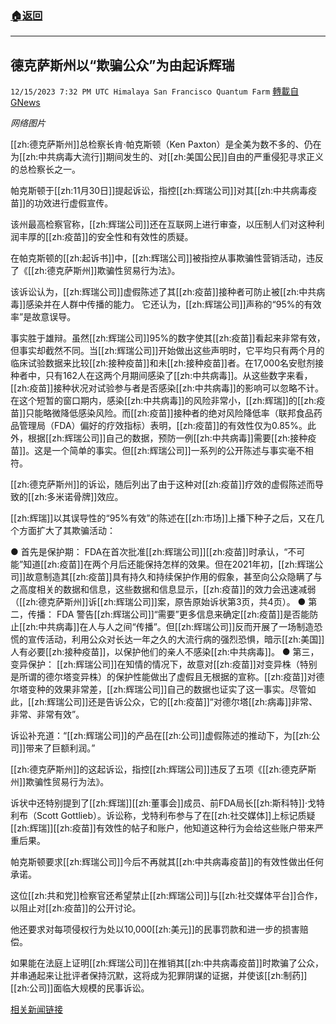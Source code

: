###  [:house:返回](README.md)
---


## 德克萨斯州以“欺骗公众”为由起诉辉瑞
`12/15/2023 7:32 PM UTC Himalaya San Francisco Quantum Farm` [轉載自GNews](https://gnews.org/articles/2113951)

*网络图片*

[[zh:德克萨斯州]]总检察长肯·帕克斯顿（Ken Paxton）是全美为数不多的、仍在为[[zh:中共病毒大流行]]期间发生的、对[[zh:美国公民]]自由的严重侵犯寻求正义的总检察长之一。

帕克斯顿于[[zh:11月30日]]提起诉讼，指控[[zh:辉瑞公司]]对其[[zh:中共病毒疫苗]]的功效进行虚假宣传。

该州最高检察官称，[[zh:辉瑞公司]]还在互联网上进行审查，以压制人们对这种利润丰厚的[[zh:疫苗]]的安全性和有效性的质疑。

在帕克斯顿的[[zh:起诉书]]中，[[zh:辉瑞公司]]被指控从事欺骗性营销活动，违反了《[[zh:德克萨斯州]]欺骗性贸易行为法》。

该诉讼认为，[[zh:辉瑞公司]]虚假陈述了其[[zh:疫苗]]接种者可防止被[[zh:中共病毒]]感染并在人群中传播的能力。 它还认为，[[zh:辉瑞公司]]声称的“95%的有效率”是故意误导。

事实胜于雄辩。虽然[[zh:辉瑞公司]]95%的数字使其[[zh:疫苗]]看起来非常有效，但事实却截然不同。当[[zh:辉瑞公司]]开始做出这些声明时，它平均只有两个月的临床试验数据来比较[[zh:接种疫苗]]和未[[zh:接种疫苗]]者。在17,000名安慰剂接种者中，只有162人在这两个月期间感染了[[zh:中共病毒]]。从这些数字来看，[[zh:疫苗]]接种状况对试验参与者是否感染[[zh:中共病毒]]的影响可以忽略不计。在这个短暂的窗口期内，感染[[zh:中共病毒]]的风险非常小，[[zh:辉瑞]]的[[zh:疫苗]]只能略微降低感染风险。而[[zh:疫苗]]接种者的绝对风险降低率（联邦食品药品管理局（FDA）偏好的疗效指标）表明，[[zh:疫苗]]的有效性仅为0.85%。此外，根据[[zh:辉瑞公司]]自己的数据，预防一例[[zh:中共病毒]]需要[[zh:接种疫苗]]。这是一个简单的事实。但[[zh:辉瑞公司]]一系列的公开陈述与事实毫不相符。

[[zh:德克萨斯州]]的诉讼，随后列出了由于这种对[[zh:疫苗]]疗效的虚假陈述而导致的[[zh:多米诺骨牌]]效应。

[[zh:辉瑞]]以其误导性的“95%有效”的陈述在[[zh:市场]]上播下种子之后，又在几个方面扩大了其欺骗活动：

● 首先是保护期： FDA在首次批准[[zh:辉瑞公司]][[zh:疫苗]]时承认，“不可能”知道[[zh:疫苗]]在两个月后还能保持怎样的效果。但在2021年初，[[zh:辉瑞公司]]故意制造其[[zh:疫苗]]具有持久和持续保护作用的假象，甚至向公众隐瞒了与之高度相关的数据和信息，这些数据和信息显示，[[zh:疫苗]]的效力会迅速减弱（[[zh:德克萨斯州]]诉[[zh:辉瑞公司]]案，原告原始诉状第3页，共4页）。
● 第二，传播： FDA 警告[[zh:辉瑞公司]]“需要”更多信息来确定[[zh:疫苗]]是否能防止[[zh:中共病毒]]在人与人之间“传播”。但[[zh:辉瑞公司]]反而开展了一场制造恐慌的宣传活动，利用公众对长达一年之久的大流行病的强烈恐惧，暗示[[zh:美国]]人有必要[[zh:接种疫苗]]，以保护他们的亲人不感染[[zh:中共病毒]]。
● 第三，变异保护： [[zh:辉瑞公司]]在知情的情况下，故意对[[zh:疫苗]]对变异株（特别是所谓的德尔塔变异株）的保护性能做出了虚假且无根据的宣称。[[zh:疫苗]]对德尔塔变种的效果非常差，[[zh:辉瑞公司]]自己的数据也证实了这一事实。尽管如此，[[zh:辉瑞公司]]还是告诉公众，它的[[zh:疫苗]]“对德尔塔[[zh:病毒]]非常、非常、非常有效”。

诉讼补充道：“[[zh:辉瑞公司]]的产品在[[zh:公司]]虚假陈述的推动下，为[[zh:公司]]带来了巨额利润。”

[[zh:德克萨斯州]]的这起诉讼，指控[[zh:辉瑞公司]]违反了五项《[[zh:德克萨斯州]]欺骗性贸易行为法》。

诉状中还特别提到了[[zh:辉瑞]][[zh:董事会]]成员、前FDA局长[[zh:斯科特]]·戈特利布（Scott Gottlieb）。诉讼称，戈特利布参与了在[[zh:社交媒体]]上标记质疑[[zh:辉瑞]][[zh:疫苗]]有效性的帖子和账户，他知道这种行为会给这些账户带来严重后果。

帕克斯顿要求[[zh:辉瑞公司]]今后不再就其[[zh:中共病毒疫苗]]的有效性做出任何承诺。

这位[[zh:共和党]]检察官还希望禁止[[zh:辉瑞公司]]与[[zh:社交媒体平台]]合作，以阻止对[[zh:疫苗]]的公开讨论。

他还要求对每项侵权行为处以10,000[[zh:美元]]的民事罚款和进一步的损害赔偿。

如果能在法庭上证明[[zh:辉瑞公司]]在推销其[[zh:中共病毒疫苗]]时欺骗了公众，并串通起来让批评者保持沉默，这将成为犯罪阴谋的证据，并使该[[zh:制药]][[zh:公司]]面临大规模的民事诉讼。

[相关新闻链接](https://beckernews.com/texas-lawsuit-filed-against-pfizer-for-defrauding-public-is-a-major-game-changer/)
